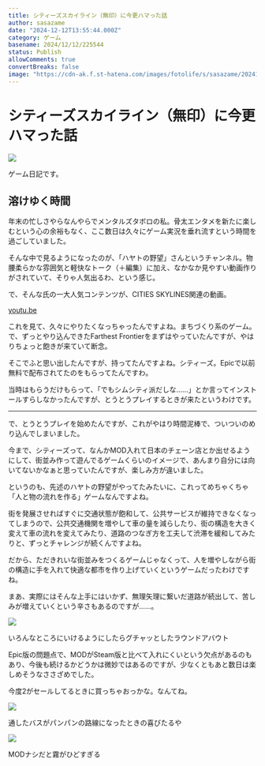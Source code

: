 ```yaml
---
title: シティーズスカイライン（無印）に今更ハマった話
author: sasazame
date: "2024-12-12T13:55:44.000Z"
category: ゲーム
basename: 2024/12/12/225544
status: Publish
allowComments: true
convertBreaks: false
image: "https://cdn-ak.f.st-hatena.com/images/fotolife/s/sasazame/20241212/20241212222914.png"
---
```

# シティーズスカイライン（無印）に今更ハマった話

![](https://cdn-ak.f.st-hatena.com/images/fotolife/s/sasazame/20241212/20241212222914.png)

ゲーム日記です。

<!-- Extended Body -->

## 溶けゆく時間

年末の忙しさやらなんやらでメンタルズタボロの私。骨太エンタメを新たに楽しむという心の余裕もなく、ここ数日は久々にゲーム実況を垂れ流すという時間を過ごしていました。

そんな中で見るようになったのが、「ハヤトの野望」さんというチャンネル。物腰柔らかな雰囲気と軽快なトーク（＋編集）に加え、なかなか見やすい動画作りがされていて、そりゃ人気出るわ、という感じ。

で、そんな氏の一大人気コンテンツが、CITIES SKYLINES関連の動画。

[youtu.be](https://youtu.be/5hyjiuc3Ms0?si=26q31I1Qn447Eenn)

これを見て、久々にやりたくなっちゃったんですよね。まちづくり系のゲーム。で、ずっとやり込んできたFarthest Frontierをまずはやっていたんですが、やはりちょっと飽きが来ていて断念。

そこでふと思い出したんですが、持ってたんですよね。シティーズ。Epicで以前無料で配布されてたのをもらってたんですわ。

当時はもらうだけもらって、「でもシムシティ派だしな……」とか言ってインストールすらしなかったんですが、とうとうプレイするときが来たというわけです。

* * *

で、とうとうプレイを始めたんですが、これがやはり時間泥棒で、ついついのめり込んでしまいました。

今まで、シティーズって、なんかMOD入れて日本のチェーン店とか出せるようにして、街並み作って遊んでるゲームくらいのイメージで、あんまり自分には向いてないかなぁと思っていたんですが、楽しみ方が違いました。

というのも、先述のハヤトの野望がやってたみたいに、これってめちゃくちゃ「人と物の流れを作る」ゲームなんですよね。

街を発展させればすぐに交通状態が飽和して、公共サービスが維持できなくなってしまうので、公共交通機関を増やして車の量を減らしたり、街の構造を大きく変えて車の流れを変えてみたり、道路のつなぎ方を工夫して渋滞を緩和してみたりと、ずっとチャレンジが続くんですよね。

だから、ただきれいな街並みをつくるゲームじゃなくって、人を増やしながら街の構造に手を入れて快適な都市を作り上げていくというゲームだったわけですね。

まあ、実際にはそんな上手にはいかず、無理矢理に繋いだ道路が続出して、苦しみが増えていくという辛さもあるのですが……。

![](https://cdn-ak.f.st-hatena.com/images/fotolife/s/sasazame/20241212/20241212225135.png)

いろんなところにいけるようにしたらグチャッとしたラウンドアバウト

Epic版の問題点で、MODがSteam版と比べて入れにくいという欠点があるのもあり、今後も続けるかどうかは微妙ではあるのですが、少なくともあと数日は楽しめそうなささざめでした。

今度2がセールしてるときに買っちゃおっかな。なんてね。

![](https://cdn-ak.f.st-hatena.com/images/fotolife/s/sasazame/20241212/20241212225336.png)

通したバスがパンパンの路線になったときの喜びたるや

![](https://cdn-ak.f.st-hatena.com/images/fotolife/s/sasazame/20241212/20241212225449.png)

MODナシだと霧がひどすぎる